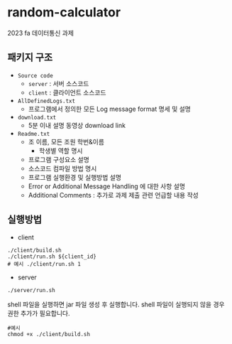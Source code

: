 # random-calculator
2023 fa 데이터통신 과제

## 패키지 구조
- `Source code`
  - `server` : 서버 소스코드
  - `client` : 클라이언트 소스코드
- `AllDefinedLogs.txt`
  - 프로그램에서 정의한 모든 Log message format 명세 및 설명
- `download.txt`
  - 5분 이내 설명 동영상 download link
- `Readme.txt`
  - 조 이름, 모든 조원 학번&이름
    - 학생별 역할 명시
  - 프로그램 구성요소 설명
  - 소스코드 컴파일 방법 명시
  - 프로그램 실행환경 및 실행방법 설명
  - Error or Additional Message Handling 에 대한 사항 설명
  - Additional Comments : 추가로 과제 제출 관련 언급할 내용 작성

## 실행방법
- client

```shell
./client/build.sh
./client/run.sh ${client_id}
# 예시 ./client/run.sh 1
```

- server
  
```shell
./server/run.sh
```
shell 파일을 실행하면 jar 파일 생성 후 실행합니다.
shell 파일이 실행되지 않을 경우 권한 추가가 필요합니다.
```shell
#예시
chmod +x ./client/build.sh
```
